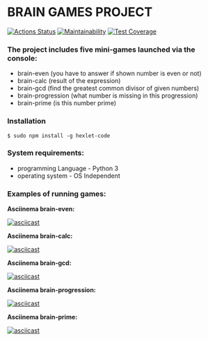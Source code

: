 # BRAIN GAMES PROJECT 



[![Actions Status](https://github.com/AniutaP/python-project-49/workflows/hexlet-check/badge.svg)](https://github.com/AniutaP/python-project-49/actions)  [![Maintainability](https://api.codeclimate.com/v1/badges/bfd8a95323577b72dfc1/maintainability)](https://codeclimate.com/github/AniutaP/python-project-49/maintainability)  [![Test Coverage](https://api.codeclimate.com/v1/badges/bfd8a95323577b72dfc1/test_coverage)](https://codeclimate.com/github/AniutaP/python-project-49/test_coverage)



### The project includes five mini-games launched via the console: 
* brain-even (you have to answer if shown number is even or not)
* brain-calc (result of the expression)
* brain-gcd (find the greatest common divisor of given numbers)
* brain-progression (what number is missing in this progression)
* brain-prime (is this number prime)



### Installation 

`$ sudo npm install -g hexlet-code`



### System requirements:
* programming Language - Python 3
* operating system - OS Independent



### Examples of running games:


**Asciinema brain-even:**

[![asciicast](https://asciinema.org/a/559251.svg)](https://asciinema.org/a/559251)



**Asciinema brain-calc:**

[![asciicast](https://asciinema.org/a/559252.svg)](https://asciinema.org/a/559252)



**Asciinema brain-gcd:**

[![asciicast](https://asciinema.org/a/559253.svg)](https://asciinema.org/a/559253)



**Asciinema brain-progression:**

[![asciicast](https://asciinema.org/a/559254.svg)](https://asciinema.org/a/559254)



**Asciinema brain-prime:**

[![asciicast](https://asciinema.org/a/559337.svg)](https://asciinema.org/a/559337)
